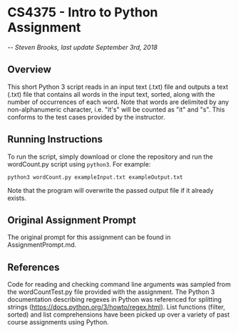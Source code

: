 # CS4375 - Intro to Python Assignment
--
*Steven Brooks, last update September 3rd, 2018*
## Overview
This short Python 3 script reads in an input text (.txt) file and outputs a text (.txt) file that contains all words in the input text, sorted, along with the number of occurrences of each word. Note that words are delimited by any non-alphanumeric character, i.e. "it's" will be counted as "it" and "s". This conforms to the test cases provided by the instructor.

## Running Instructions
To run the script, simply download or clone the repository and run the wordCount.py script using `python3`. For example:

`python3 wordCount.py exampleInput.txt exampleOutput.txt`

Note that the program will overwrite the passed output file if it already exists.

## Original Assignment Prompt
The original prompt for this assignment can be found in AssignmentPrompt.md.

## References
Code for reading and checking command line arguments was sampled from the wordCountTest.py file provided with the assignment. The Python 3 documentation describing regexes in Python was referenced for splitting strings (https://docs.python.org/3/howto/regex.html). List functions (filter, sorted) and list comprehensions have been picked up over a variety of past course assignments using Python.
